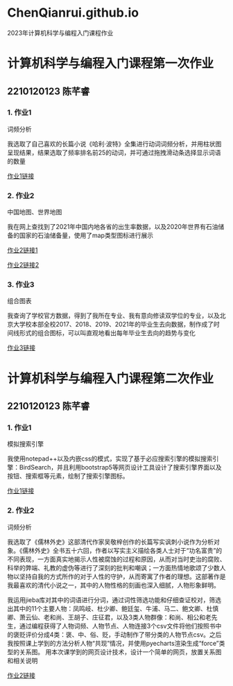 # ChenQianrui.github.io
2023年计算机科学与编程入门课程作业

# 计算机科学与编程入门课程第一次作业
## 2210120123 陈芊睿
### 1. 作业1 
词频分析

我选取了自己喜欢的长篇小说《哈利·波特》全集进行动词词频分析，并用柱状图呈现结果，结果选取了频率排名前25的动词，并可通过拖拽滑动条选择显示词语的数量

[作业1链接](https://ChenQianrui.github.io/HP_verb_frequency.html)

### 2. 作业2
中国地图、世界地图

我在网上查找到了2021年中国内地各省的出生率数据，以及2020年世界有石油储备的国家的石油储备量，使用了map类型图标进行展示

[作业2链接1](https://ChenQianrui.github.io/2021年中国各省出生率.html)

[作业2链接2](https://ChenQianrui.github.io/2020石油储量.html)

### 3. 作业3
组合图表

我查询了学校官方数据，得到了我所在专业、我有意向修读双学位的专业，以及北京大学校本部全校2017、2018、2019、2021年的毕业生去向数据，制作成了时间线形式的组合图标，可以叫直观地看出每年毕业生去向的趋势与变化

[作业3链接](https://ChenQianrui.github.io/历年毕业生去向.html)

# 计算机科学与编程入门课程第二次作业
## 2210120123 陈芊睿
### 1. 作业1 
模拟搜索引擎

我使用notepad++以及内嵌css的模式，实现了基于必应搜索引擎的模拟搜索引擎：BirdSearch，并且利用bootstrap5等网页设计工具设计了搜索引擎界面以及按钮、搜索框等元素，绘制了搜索引擎图标。

[作业1链接](https://ChenQianrui.github.io/BirdSearch-搜索引擎模拟.html)

### 2. 作业2
词频分析

我选取了《儒林外史》这部清代作家吴敬梓创作的长篇写实讽刺小说作为分析对象。《儒林外史》全书五十六回，作者以写实主义描绘各类人士对于“功名富贵”的不同表现，一方面真实地揭示人性被腐蚀的过程和原因，从而对当时吏治的腐败、科举的弊端、礼教的虚伪等进行了深刻的批判和嘲讽；一方面热情地歌颂了少数人物以坚持自我的方式所作的对于人性的守护，从而寄寓了作者的理想。这部著作是我最喜欢的清代小说之一，其中的人物性格的刻画也深入细腻，人物形象鲜明。

我运用jieba库对其中的词语进行分词，通过词性筛选功能和仔细查证校对，筛选出其中的11个主要人物：凤鸣岐、杜少卿、鲍廷玺、牛浦、马二、鲍文卿、杜慎卿、萧云仙、老和尚、王胡子、庄征君，以及3类人物群像：和尚、相公和老先生，通过编程获得了人物词频、人物节点、人物连接3个csv文件将他们按照书中的褒贬评价分成4类：褒、中、俗、贬，手动制作了带分类的人物节点csv。之后我按照课上学到的方法分析人物“共现”情况，并使用pyecharts渲染生成“force”类型的关系图。
用本次课学到的网页设计技术，设计一个简单的网页，放置关系图和相关说明


[作业2链接](https://ChenQianrui.github.io/xxx)
